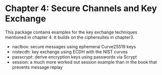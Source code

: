 # Chapter 4: Secure Channels and Key Exchange

This package contains examples for the key exchange techniques mentioned
in chapter 4. It builds on the ciphersuites in chapter3. 

* naclbox: secure messages using ephemeral Curve25519 keys
* nistecdh: key exchange using ECDH with the NIST curves
* passcrypt: derive encryption keys using passwords via Scrypt
* session: a much more worked out session example than in the book that
  prevents message replay

